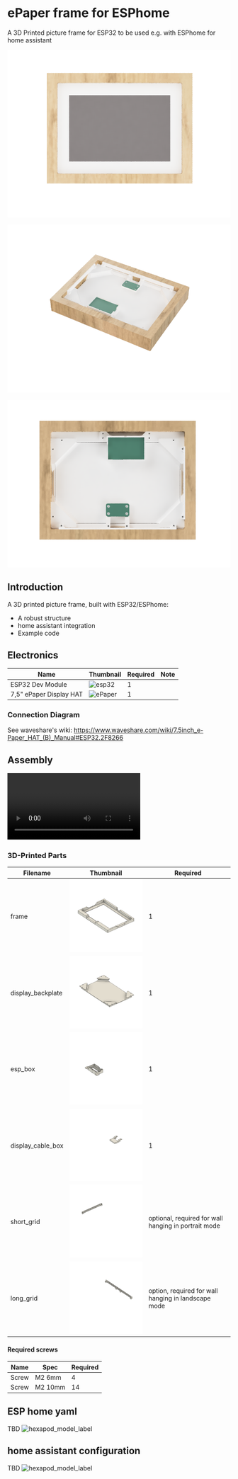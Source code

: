# ePaper frame for ESPhome

A 3D Printed picture frame for ESP32 to be used e.g. with ESPhome for home assistant 

![front](./print/rendering/front.png)

![back](./print/rendering/back.png)

![back2](./print/rendering/back_2.png)

## Introduction

A 3D printed picture frame, built with ESP32/ESPhome:

- A robust structure
- home assistant integration
- Example code

## Electronics

| Name                       | Thumbnail                                                                | Required          | Note      |
| -------------------------- | ------------------------------------------------------------------------ | ----------------- | --------- |
| ESP32 Dev Module           | <img src="./images/esp32.jpg" alt="esp32" width="300"/>                  | 1                 |           |
| 7,5" ePaper Display HAT    | <img src="https://www.waveshare.com/w/upload/thumb/d/d9/7.5inch-e-paper-hat-b-4.jpg/450px-7.5inch-e-paper-hat-b-4.jpg" alt="ePaper" width="300"/>  | 1                 |           |

### Connection Diagram

See waveshare's wiki: https://www.waveshare.com/wiki/7.5inch_e-Paper_HAT_(B)_Manual#ESP32.2F8266

## Assembly

![assembly](./rendering/assembly.avi)

### 3D-Printed Parts

| Filename       | Thumbnail                                                                                   | Required |
| -------------- | ------------------------------------------------------------------------------------------- | -------- |
| frame             | <img src="./print/rendering/frame.png" alt="frame" width="300"/>                         | 1        |
| display_backplate | <img src="./print/rendering/display_backplate.png" alt="display_backplate" width="300"/> | 1        |
| esp_box           | <img src="./print/rendering/esp_box.png" alt="esp_box" width="300"/>                     | 1        |
| display_cable_box | <img src="./print/rendering/display_cable_box.png" alt="display_cable_box" width="300"/> | 1        |
| short_grid        | <img src="./print/rendering/short_grid.png" alt="short_grid" width="300"/>               | optional, required for wall hanging in portrait mode |
| long_grid         | <img src="./print/rendering/long_grid.png" alt="long_grid" width="300"/>                 | option, required for wall hanging in landscape mode |

#### Required screws

| Name      | Spec    | Required |
| --------- | ------- | -------- |
| Screw     | M2 6mm  | 4        |
| Screw     | M2 10mm | 14       |

## ESP home yaml

TBD
![hexapod_model_label](./images/hexapod_model_label.svg)

## home assistant configuration

TBD
![hexapod_model_label](./images/hexapod_model_label.svg)
